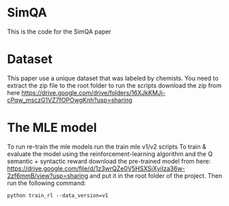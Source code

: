 # SimQA
This is the code for the SimQA paper
# Dataset
This paper use a unique dataset that was labeled by chemists.
You need to extract the zip file to the root folder to run the scripts
download the zip from here
https://drive.google.com/drive/folders/16XJkKMJj-cPqw_msczG1VZ7fOPOwgKnh?usp=sharing
# The MLE model
To run re-train the mle models run the train mle v1/v2 scripts
To train & evaluate the model using the  reinforcement-learning algorithm and the Q semantic + syntactic reward
download the pre-trained model from here: 
https://drive.google.com/file/d/1z3wrQZe0V5HSXSiXyiIza36w-2zf6mmB/view?usp=sharing
and put it in the root folder of the project.
Then run the following command:
```
python train_rl --data_version=v1
```
